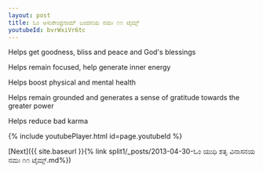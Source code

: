 ```yaml
---
layout: post
title: ಓಂ ಅಸುರೇಂದ್ರನಾಮ್ ಬಂದನಯ ನಮಃ ೧೧ ಟೈಮ್ಸ್
youtubeId: bvrWxiVr6tc
---
```

 
 
Helps get goodness, bliss and peace and God's blessings
 
Helps remain focused, help generate inner energy 
 
Helps boost physical and mental health 
 
Helps remain grounded and generates a sense of gratitude towards the greater power 
 
Helps reduce bad karma
 
 
 
 


{% include youtubePlayer.html id=page.youtubeId %}
 
[Next]({{ site.baseurl }}{% link  split1/_posts/2013-04-30-ಓಂ ಯುಧಿ ಶತೃ ವಿನಾಸನಯ ನಮಃ ೧೧ ಟೈಮ್ಸ್.md%})
 
